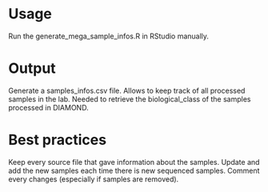# Usage

Run the generate_mega_sample_infos.R in RStudio manually.

# Output

Generate a samples_infos.csv file.
Allows to keep track of all processed samples in the lab.
Needed to retrieve the biological_class of the samples processed in DIAMOND.

# Best practices

Keep every source file that gave information about the samples.
Update and add the new samples each time there is new sequenced samples.
Comment every changes (especially if samples are removed).